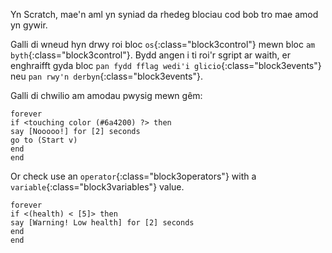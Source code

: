 Yn Scratch, mae'n aml yn syniad da rhedeg blociau cod bob tro mae amod yn gywir.

Galli di wneud hyn drwy roi bloc `os`{:class="block3control"} mewn bloc `am byth`{:class="block3control"}. Bydd angen i ti roi'r sgript ar waith, er enghraifft gyda bloc `pan fydd fflag wedi'i glicio`{:class="block3events"} neu `pan rwy'n derbyn`{:class="block3events"}.

Galli di chwilio am amodau pwysig mewn gêm:

```blocks3
forever
if <touching color (#6a4200) ?> then
say [Nooooo!] for [2] seconds
go to (Start v)
end
end
```

Or check use an `operator`{:class="block3operators"} with a `variable`{:class="block3variables"} value.

```blocks3
forever
if <(health) < [5]> then
say [Warning! Low health] for [2] seconds
end
end
```

